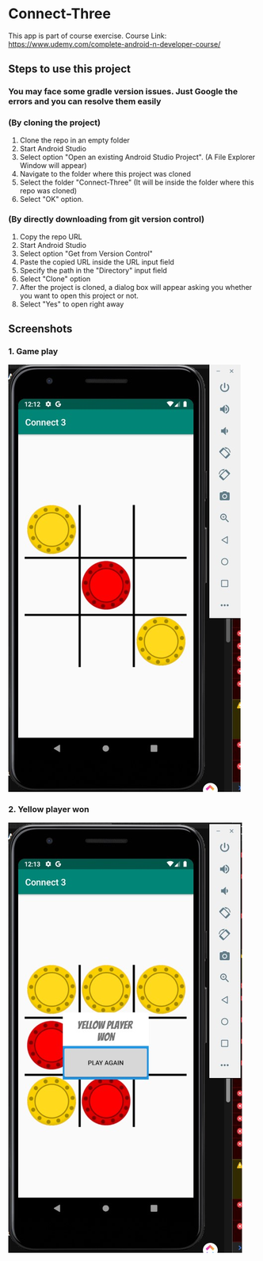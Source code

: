 # Connect-Three
This app is part of course exercise. Course Link: https://www.udemy.com/complete-android-n-developer-course/

## Steps to use this project

### You may face some gradle version issues. Just Google the errors and you can resolve them easily

### (By cloning the project)

1. Clone the repo in an empty folder
2. Start Android Studio
3. Select option "Open an existing Android Studio Project". (A File Explorer Window will appear)
4. Navigate to the folder where this project was cloned
5. Select the folder "Connect-Three" (It will be inside the folder where this repo was cloned)
6. Select "OK" option.

### (By directly downloading from git version control)

1. Copy the repo URL
2. Start Android Studio
3. Select option "Get from Version Control"
4. Paste the copied URL inside the URL input field
5. Specify the path in the "Directory" input field
6. Select "Clone" option
7. After the project is cloned, a dialog box will appear asking you whether you want to open this project or not.
8. Select "Yes" to open right away

## Screenshots

### 1. Game play
![alt text](https://github.com/SajjadAliZaidi/Connect-Three/blob/master/screenshots/tic_tac_toe_1.jpg?raw=true)

### 2. Yellow player won
![alt text](https://github.com/SajjadAliZaidi/Connect-Three/blob/master/screenshots/tic_tac_toe_2.jpg?raw=true)
